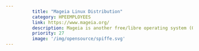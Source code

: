 ```yaml
---
          title: "Mageia Linux Distribution"
          category: HPEEMPLOYEES
          link: https://www.mageia.org/
          description: Mageia is another free/libre operating system (OS) for your computer.
          priority: 27
          image: '/img/opensource/spiffe.svg'
---
```

          